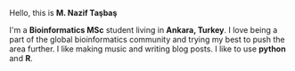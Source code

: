 Hello, this is **M. Nazif Taşbaş**

I'm a **Bioinformatics MSc** student living in **Ankara, Turkey**. I love being a part of the global bioinformatics community and trying my best to push the area further. I like making music and writing blog posts. I like to use **python** and **R**.

